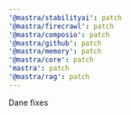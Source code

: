 ```yaml
---
'@mastra/stabilityai': patch
'@mastra/firecrawl': patch
'@mastra/composio': patch
'@mastra/github': patch
'@mastra/memory': patch
'@mastra/core': patch
'mastra': patch
'@mastra/rag': patch
---
```


Dane fixes
